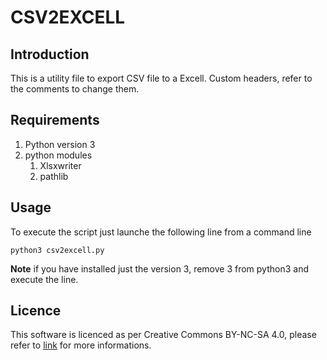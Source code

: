 # CSV2EXCELL

## Introduction

This is a utility file to export CSV file to a Excell. Custom headers, refer to the comments to change them.

## Requirements

1. Python version 3
2. python modules
    1. Xlsxwriter
    2. pathlib
    
## Usage

To execute the script just launche the following line from a command line

`python3 csv2excell.py`

**Note** if you have installed just the version 3, remove 3 from python3 and execute the line.
## Licence
This software is licenced as per Creative Commons BY-NC-SA 4.0, please refer to [link](https://creativecommons.org/licenses/by-nc-sa/4.0/)
for more informations.
